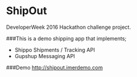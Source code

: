 # ShipOut
DeveloperWeek 2016 Hackathon challenge project.

###This is a demo shipping app that implements;
 * Shippo Shipments / Tracking API
 * Gupshup Messaging API


###Demo
http://shipout.imerdemo.com